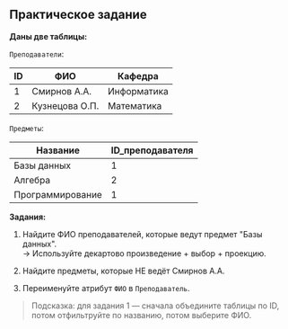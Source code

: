 ## Практическое задание

**Даны две таблицы:**

`Преподаватели`:

| ID | ФИО         | Кафедра     |
|----|-------------|-------------|
| 1  | Смирнов А.А.| Информатика |
| 2  | Кузнецова О.П. | Математика |

`Предметы`:

| Название     | ID_преподавателя |
|--------------|------------------|
| Базы данных  | 1                |
| Алгебра      | 2                |
| Программирование | 1             |

**Задания:**

1. Найдите ФИО преподавателей, которые ведут предмет "Базы данных".  
   → Используйте декартово произведение + выбор + проекцию.

2. Найдите предметы, которые НЕ ведёт Смирнов А.А.

3. Переименуйте атрибут `ФИО` в `Преподаватель`.

> Подсказка: для задания 1 — сначала объедините таблицы по ID, потом отфильтруйте по названию, потом выберите ФИО.